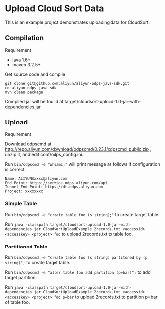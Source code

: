 # Upload Cloud Sort Data

This is an example project demonstrates uploading data for CloudSort.

## Compilation

Requirement

- java 1.6+
- maven 3.2.5+

Get source code and compile

```
git clone git@github.com:aliyun/aliyun-odps-java-sdk.git
cd aliyun-odps-java-sdk
mvn clean package
```

Compiled jar will be found at target/cloudsort-upload-1.0-jar-with-dependencies.jar

## Upload

Requirement

Download odpscmd at http://repo.aliyun.com/download/odpscmd/0.23.1/odpscmd_public.zip , unzip it,
and edit conf/odps_config.ini.

Run `bin/odpscmd -e "whoami;"` will print message as follows if configuration is correct.

```
Name: ALIYUN$xxxx@aliyun.com
End_Point: https://service.odps.aliyun.com/api
Tunnel_End_Point: https://dt.odps.aliyun.com
Project: xxxxxxxx
```

### Simple Table

Run `bin/odpscmd -e "create table foo (s string);"` to create target table.

Run `java -classpath target/cloudsort-upload-1.0-jar-with-dependencies.jar CloudSortUploadExample 2records.txt <accessid> <accesskey> <project> foo` to upload 2records.txt to table foo.

### Partitioned Table

Run `bin/odpscmd -e "create table foo (s string) partitoned by (p string)";` to create target table.

Run `bin/odpscmd -e "alter table foo add partition (p=bar)";` to add target partition.

Run `java -classpath target/cloudsort-upload-1.0-jar-with-dependencies.jar CloudSortUploadExample 2records.txt <accessid> <accesskey> <project> foo p=bar` to upload 2records.txt to partition p=bar of table foo.
